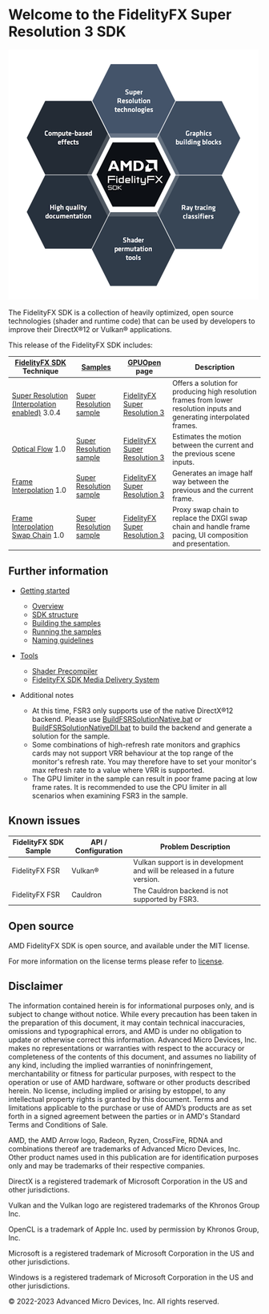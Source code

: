 <h1>Welcome to the FidelityFX Super Resolution 3 SDK</h1>

![alt text](/docs/media/fidelityfxsdk-logo-rescaled.png)

The FidelityFX SDK is a collection of heavily optimized, open source technologies (shader and runtime code) that can be used by developers to improve their DirectX®12 or Vulkan® applications. 

This release of the FidelityFX SDK includes:

| [FidelityFX SDK](https://gpuopen.com/amd-fidelityfx-sdk/) Technique | [Samples](/docs/samples/index.md) | [GPUOpen](https://gpuopen.com/) page | Description |
| --- | --- | --- | --- |
| [Super Resolution (Interpolation enabled)](/docs/techniques/super-resolution-interpolation.md) 3.0.4 | [Super Resolution sample](/docs/samples/super-resolution.md) | [FidelityFX Super Resolution 3](https://gpuopen.com/fidelityfx-superresolution-3/) | Offers a solution for producing high resolution frames from lower resolution inputs and generating interpolated frames. |
| [Optical Flow](/docs/techniques/optical-flow.md) 1.0                                                 | [Super Resolution sample](/docs/samples/super-resolution.md) | [FidelityFX Super Resolution 3](https://gpuopen.com/fidelityfx-superresolution-3/) | Estimates the motion between the current and the previous scene inputs. |
| [Frame Interpolation](/docs/techniques/frame-interpolation.md) 1.0                                   | [Super Resolution sample](/docs/samples/super-resolution.md) | [FidelityFX Super Resolution 3](https://gpuopen.com/fidelityfx-superresolution-3/) | Generates an image half way between the previous and the current frame. |
| [Frame Interpolation Swap Chain](/docs/techniques/frame-interpolation-swap-chain.md) 1.0             | [Super Resolution sample](/docs/samples/super-resolution.md) | [FidelityFX Super Resolution 3](https://gpuopen.com/fidelityfx-superresolution-3/) | Proxy swap chain to replace the DXGI swap chain and handle frame pacing, UI composition and presentation. |

<h2>Further information</h2>

- [Getting started](/docs/getting-started/index.md)
  - [Overview](/docs/getting-started/index.md)
  - [SDK structure](/docs/getting-started/sdk-structure.md)
  - [Building the samples](/docs/getting-started/building-samples.md)
  - [Running the samples](/docs/getting-started/running-samples.md)
  - [Naming guidelines](/docs/getting-started/naming-guidelines.md)

- [Tools](/docs/tools/index.md)
  - [Shader Precompiler](/docs/tools/ffx-sc.md)
  - [FidelityFX SDK Media Delivery System](/docs/media-delivery.md)

- Additional notes
  - At this time, FSR3 only supports use of the native DirectX®12 backend. Please use [BuildFSRSolutionNative.bat](#BuildFSRSolutionNative.bat) or [BuildFSRSolutionNativeDll.bat](#BuildFSRSolutionNativeDll.bat) to build the backend and generate a solution for the sample.
  - Some combinations of high-refresh rate monitors and graphics cards may not support VRR behaviour at the top range of the monitor's refresh rate. You may therefore have to set your monitor's max refresh rate to a value where VRR is supported.
  - The GPU limiter in the sample can result in poor frame pacing at low frame rates. It is recommended to use the CPU limiter in all scenarios when examining FSR3 in the sample.
   
<h2>Known issues</h2>

| FidelityFX SDK Sample | API / Configuration | Problem Description |
| --- | --- | --- |
| FidelityFX FSR | Vulkan® | Vulkan support is in development and will be released in a future version. |
| FidelityFX FSR | Cauldron | The Cauldron backend is not supported by FSR3. |

<h2>Open source</h2>

AMD FidelityFX SDK is open source, and available under the MIT license.

For more information on the license terms please refer to [license](/docs/license.md).

<h2>Disclaimer</h2>

The information contained herein is for informational purposes only, and is subject to change without notice. While every
precaution has been taken in the preparation of this document, it may contain technical inaccuracies, omissions and typographical
errors, and AMD is under no obligation to update or otherwise correct this information. Advanced Micro Devices, Inc. makes no
representations or warranties with respect to the accuracy or completeness of the contents of this document, and assumes no
liability of any kind, including the implied warranties of noninfringement, merchantability or fitness for particular purposes, with
respect to the operation or use of AMD hardware, software or other products described herein. No license, including implied or
arising by estoppel, to any intellectual property rights is granted by this document. Terms and limitations applicable to the purchase
or use of AMD’s products are as set forth in a signed agreement between the parties or in AMD's Standard Terms and Conditions
of Sale.

AMD, the AMD Arrow logo, Radeon, Ryzen, CrossFire, RDNA and combinations thereof are trademarks of Advanced Micro Devices, Inc.
Other product names used in this publication are for identification purposes only and may be trademarks of their respective companies.

DirectX is a registered trademark of Microsoft Corporation in the US and other jurisdictions.

Vulkan and the Vulkan logo are registered trademarks of the Khronos Group Inc.

OpenCL is a trademark of Apple Inc. used by permission by Khronos Group, Inc.

Microsoft is a registered trademark of Microsoft Corporation in the US and other jurisdictions.

Windows is a registered trademark of Microsoft Corporation in the US and other jurisdictions.

© 2022-2023 Advanced Micro Devices, Inc. All rights reserved.
